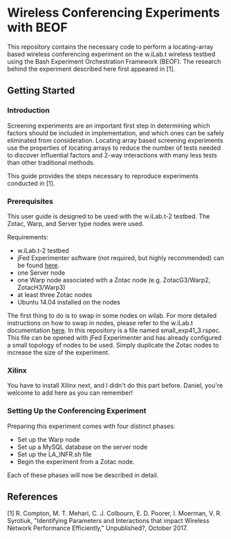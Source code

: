 # Wireless Conferencing Experiments with BEOF

This repository contains the necessary code to perform a locating-array based wireless conferencing experiment on the w.iLab.t wireless testbed using the Bash Experiment Orchestration Framework (BEOF). The research behind the experiment described here first appeared in [1].

## Getting Started

### Introduction

Screening experiments are an important first step in determining which factors should be included in implementation, and which ones can be safely eliminated from consideration. Locating array based screening experiments use the properties of locating arrays to reduce the number of tests needed to discover influential factors and 2-way interactions with many less tests than other traditional methods.

This guide provides the steps necessary to reproduce experiments conducted in [1].

### Prerequisites

This user guide is designed to be used with the w.iLab.t-2 testbed. The Zotac, Warp, and Server type nodes were used.

Requirements:
- w.iLab.t-2 testbed
- jFed Experimenter software (not required, but highly recommended) can be found [here](https://jfed.ilabt.imec.be).
- one Server node
- one Warp node associated with a Zotac node (e.g. ZotacG3/Warp2, ZotacH3/Warp3)
- at least three Zotac nodes
- Ubuntu 14.04 installed on the nodes

The first thing to do is to swap in some nodes on wilab. For more detailed instructions on how to swap in nodes, please refer to the w.iLab.t documentation [here](https://doc.ilabt.imec.be/ilabt/wilab/getting_started.html "here"). In this repository is a file named small_exp41_3.rspec. This file can be opened with jFed Experimenter and has already configured a small topology of nodes to be used. Simply duplicate the Zotac nodes to increase the size of the experiment.

### Xilinx

You have to install Xilinx next, and I didn't do this part before. Daniel, you're welcome to add here as you can remember!

### Setting Up the Conferencing Experiment

Preparing this experiment comes with four distinct phases:
- Set up the Warp node
- Set up a MySQL database on the server node
- Set up the LA_INFR.sh file
- Begin the experiment from a Zotac node.

Each of these phases will now be described in detail.

## References
[1] R. Compton, M. T. Mehari, C. J. Colbourn, E. D. Poorer, I. Moerman, V. R. Syrotiuk, "Identifying Parameters and Interactions that impact Wireless Network Performance Efficiently," Unpublished?, October 2017.
